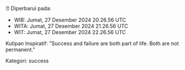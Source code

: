 ⏰ Diperbarui pada:
- WIB: Jumat, 27 Desember 2024 20.26.56 UTC
- WITA: Jumat, 27 Desember 2024 21.26.56 UTC
- WIT: Jumat, 27 Desember 2024 22.26.56 UTC

Kutipan Inspiratif:
"Success and failure are both part of life. Both are not permanent."


Kategori: success

